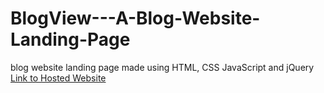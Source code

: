 # BlogView---A-Blog-Website-Landing-Page
blog website landing page made using HTML, CSS JavaScript and jQuery
<br/>
[Link to Hosted Website](https://jatharva22.github.io/BlogView---A-Blog-Website-Landing-Page/)
